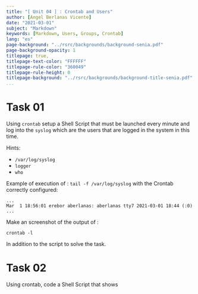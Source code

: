 ```yaml
---
title: "[ Unit 04 ] : Crontab and Users"
author: [Angel Berlanas Vicente]
date: "2021-03-01"
subject: "Markdown"
keywords: [Markdown, Users, Groups, Crontab]
lang: "es"
page-background: "../rsrc/backgrounds/background-senia.pdf"
page-background-opacity: 1
titlepage: true,
titlepage-text-color: "FFFFFF"
titlepage-rule-color: "360049"
titlepage-rule-height: 0
titlepage-background: "../rsrc/backgrounds/background-title-senia.pdf"
...
```


# Task 01

Using `crontab` setup a Shell Script that must be launched every minute and log into the `syslog` which are the users that are logged in the system in this time.

Hints:

* `/var/log/syslog`
* `logger`
* `who`

Example of execution of : `tail -f /var/log/syslog` with the Crontab correctly configured:

```shell
...
Mar  1 18:56:01 erebor aberlanas: aberlanas tty7 2021-03-01 18:44 (:0)
...
```


Make an screenshot of the output of :

`crontab -l`

In addition to the script to solve the task.

# Task 02

Using crontab, code a Shell Script that shows 
